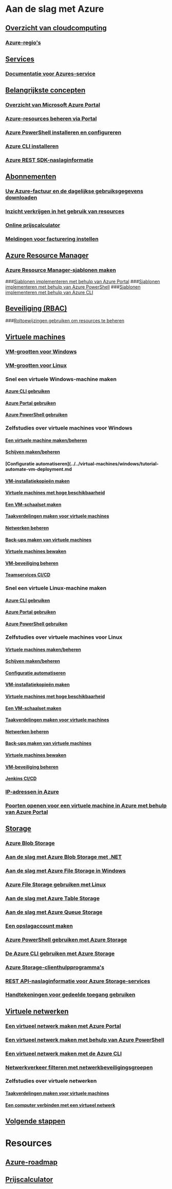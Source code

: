 # Aan de slag met Azure
## [Overzicht van cloudcomputing](azure-operations-guide.md#cloud-computing-overview)
### [Azure-regio's](https://azure.microsoft.com/regions/)
## [Services](azure-operations-guide.md#azure-services)
### [Documentatie voor Azures-service](https://docs.microsoft.com/azure)
## [Belangrijkste concepten](azure-operations-guide.md#azure-key-concepts)
### [Overzicht van Microsoft Azure Portal](https://azure.microsoft.com/documentation/articles/azure-portal-overview/) 
### [Azure-resources beheren via Portal](https://docs.microsoft.com/azure/azure-portal/resource-group-portal)
### [Azure PowerShell installeren en configureren](/powershell/azure/install-azurerm-ps)
### [Azure CLI installeren](/cli/azure/install-azure-cli.md?toc=%2fazure%2fguides%2foperations%2ftoc.json)
### [Azure REST SDK-naslaginformatie](https://docs.microsoft.com/rest/api/index)

## [Abonnementen](azure-operations-guide.md#azure-subscriptions)
### [Uw Azure-factuur en de dagelijkse gebruiksgegevens downloaden](../../billing/billing-download-azure-invoice-daily-usage-date.md?toc=%2fazure%2fguides%2foperations%2ftoc.json)
### [Inzicht verkrijgen in het gebruik van resources](../../billing/billing-usage-rate-card-overview.md?toc=%2fazure%2fguides%2foperations%2ftoc.json)
### [Online prijscalculator](http://azure.microsoft.com/pricing/calculator)
### [Meldingen voor facturering instellen](../../billing/billing-set-up-alerts.md?toc=%2fazure%2fguides%2foperations%2ftoc.json)

## [Azure Resource Manager](azure-operations-guide.md#azure-resource-manager)

### [Azure Resource Manager-sjablonen maken](../../resource-group-authoring-templates.md?toc=%2fazure%2fguides%2foperations%2ftoc.json)
###[Sjablonen implementeren met behulp van Azure Portal](../../azure-resource-manager/resource-group-template-deploy-portal.md?toc=%2fazure%2fguides%2foperations%2ftoc.json)
###[Sjablonen implementeren met behulp van Azure PowerShell](../../azure-resource-manager/resource-group-template-deploy.md?toc=%2fazure%2fguides%2foperations%2ftoc.json)
###[Sjablonen implementeren met behulp van Azure CLI](../../azure-resource-manager/resource-group-template-deploy-cli.md?toc=%2fazure%2fguides%2foperations%2ftoc.json)

## [Beveiliging (RBAC)](azure-operations-guide.md#security-of-azure-resource)
###[Roltoewijzingen gebruiken om resources te beheren](../../active-directory/role-based-access-control-configure.md?toc=%2fazure%2fguides%2foperations%2ftoc.json)

## [Virtuele machines](azure-operations-guide.md#azure-virtual-machines)
### [VM-grootten voor Windows](../../virtual-machines/windows/sizes.md?toc=%2fazure%2fguides%2foperations%2ftoc.json) 
### [VM-grootten voor Linux](../../virtual-machines/linux/sizes.md?toc=%2fazure%2fguides%2foperations%2ftoc.json)


### Snel een virtuele Windows-machine maken
#### [Azure CLI gebruiken](../../virtual-machines/windows/quick-create-cli.md?toc=%2fazure%2fguides%2foperations%2ftoc.json)
#### [Azure Portal gebruiken](../../virtual-machines/windows/quick-create-portal.md?toc=%2fazure%2fguides%2foperations%2ftoc.json)
#### [Azure PowerShell gebruiken](../../virtual-machines/windows/quick-create-powershell.md?toc=%2fazure%2fguides%2foperations%2ftoc.json)
### Zelfstudies over virtuele machines voor Windows
#### [Een virtuele machine maken/beheren](../../virtual-machines/windows/tutorial-manage-vm.md?toc=%2fazure%2fguides%2foperations%2ftoc.json)
#### [Schijven maken/beheren](../../virtual-machines/windows/tutorial-manage-data-disk.md?toc=%2fazure%2fguides%2foperations%2ftoc.json)
#### [Configuratie automatiseren](../../virtual-machines/windows/tutorial-automate-vm-deployment.md
#### [VM-installatiekopieën maken](../../virtual-machines/windows/tutorial-custom-images.md?toc=%2fazure%2fguides%2foperations%2ftoc.json)
#### [Virtuele machines met hoge beschikbaarheid](../../virtual-machines/windows/tutorial-availability-sets.md?toc=%2fazure%2fguides%2foperations%2ftoc.json)
#### [Een VM-schaalset maken](../../virtual-machines/windows/tutorial-create-vmss.md?toc=%2fazure%2fguides%2foperations%2ftoc.json)
#### [Taakverdelingen maken voor virtuele machines](../../virtual-machines/windows/tutorial-load-balancer.md?toc=%2fazure%2fguides%2foperations%2ftoc.json)
#### [Netwerken beheren](../../virtual-machines/windows/tutorial-virtual-network.md?toc=%2fazure%2fguides%2foperations%2ftoc.json)
#### [Back-ups maken van virtuele machines](../../virtual-machines/windows/tutorial-backup-vms.md?toc=%2fazure%2fguides%2foperations%2ftoc.json)
#### [Virtuele machines bewaken](../../virtual-machines/windows/tutorial-monitoring.md?toc=%2fazure%2fguides%2foperations%2ftoc.json)
#### [VM-beveiliging beheren](../../virtual-machines/windows/tutorial-azure-security.md?toc=%2fazure%2fguides%2foperations%2ftoc.json)
#### [Teamservices CI/CD](../../virtual-machines/windows/tutorial-vsts-iis-cicd.md?toc=%2fazure%2fguides%2foperations%2ftoc.json)

### Snel een virtuele Linux-machine maken
#### [Azure CLI gebruiken](../../virtual-machines/linux/quick-create-cli.md?toc=%2fazure%2fguides%2foperations%2ftoc.json)
#### [Azure Portal gebruiken](../../virtual-machines/linux/quick-create-portal.md?toc=%2fazure%2fguides%2foperations%2ftoc.json)
#### [Azure PowerShell gebruiken](../../virtual-machines/linux/quick-create-powershell.md?toc=%2fazure%2fguides%2foperations%2ftoc.json)
### Zelfstudies over virtuele machines voor Linux
#### [Virtuele machines maken/beheren](../../virtual-machines/linux/tutorial-manage-vm.md?toc=%2fazure%2fguides%2foperations%2ftoc.json)
#### [Schijven maken/beheren](../../virtual-machines/linux/tutorial-manage-disks.md?toc=%2fazure%2fguides%2foperations%2ftoc.json)
#### [Configuratie automatiseren](../../virtual-machines/linux/tutorial-automate-vm-deployment.md?toc=%2fazure%2fguides%2foperations%2ftoc.json)
#### [VM-installatiekopieën maken](../../virtual-machines/linux/tutorial-custom-images.md?toc=%2fazure%2fguides%2foperations%2ftoc.json)
#### [Virtuele machines met hoge beschikbaarheid](../../virtual-machines/linux/tutorial-availability-sets.md?toc=%2fazure%2fguides%2foperations%2ftoc.json)
#### [Een VM-schaalset maken](../../virtual-machines/linux/tutorial-create-vmss.md?toc=%2fazure%2fguides%2foperations%2ftoc.json)
#### [Taakverdelingen maken voor virtuele machines](../../virtual-machines/linux/tutorial-load-balancer.md?toc=%2fazure%2fguides%2foperations%2ftoc.json)
#### [Netwerken beheren](../../virtual-machines/linux/tutorial-virtual-network.md?toc=%2fazure%2fguides%2foperations%2ftoc.json)
#### [Back-ups maken van virtuele machines](../../virtual-machines/linux/tutorial-backup-vms.md?toc=%2fazure%2fguides%2foperations%2ftoc.json)
#### [Virtuele machines bewaken](../../virtual-machines/linux/tutorial-monitoring.md?toc=%2fazure%2fguides%2foperations%2ftoc.json)
#### [VM-beveiliging beheren](../../virtual-machines/linux/tutorial-azure-security.md?toc=%2fazure%2fguides%2foperations%2ftoc.json)
#### [Jenkins CI/CD](../../virtual-machines/linux/tutorial-jenkins-github-docker-cicd.md?toc=%2fazure%2fguides%2foperations%2ftoc.json)

### [IP-adressen in Azure](../../virtual-network/virtual-network-ip-addresses-overview-arm.md?toc=%2fazure%2fguides%2foperations%2ftoc.json)
### [Poorten openen voor een virtuele machine in Azure met behulp van Azure Portal](../../virtual-machines/windows/nsg-quickstart-portal.md?toc=%2fazure%2fguides%2foperations%2ftoc.json)

## [Storage](azure-operations-guide.md#azure-storage)

### [Azure Blob Storage](../../storage/blobs/storage-blob-storage-tiers.md?toc=%2fazure%2fguides%2foperations%2ftoc.json)
### [Aan de slag met Azure Blob Storage met .NET](../../storage/blobs/storage-dotnet-how-to-use-blobs.md?toc=%2fazure%2fguides%2foperations%2ftoc.json)
### [Aan de slag met Azure File Storage in Windows](../../storage/files/storage-how-to-use-files-windows.md?toc=%2fazure%2fguides%2foperations%2ftoc.json) 
### [Azure File Storage gebruiken met Linux](../../storage/files/storage-how-to-use-files-linux.md?toc=%2fazure%2fguides%2foperations%2ftoc.json)
### [Aan de slag met Azure Table Storage](../../cosmos-db/table-storage-how-to-use-dotnet.md?toc=%2fazure%2fguides%2foperations%2ftoc.json)
### [Aan de slag met Azure Queue Storage](../../storage/queues/storage-dotnet-how-to-use-queues.md?toc=%2fazure%2fguides%2foperations%2ftoc.json)
### [Een opslagaccount maken](../../storage/common/storage-create-storage-account.md#create-a-storage-account)
### [Azure PowerShell gebruiken met Azure Storage](../../storage/common/storage-powershell-guide-full.md?toc=%2fazure%2fguides%2foperations%2ftoc.json)
### [De Azure CLI gebruiken met Azure Storage](../../storage/common/storage-azure-cli.md?toc=%2fazure%2fguides%2foperations%2ftoc.json)
### [Azure Storage-clienthulpprogramma's](../../storage/common/storage-explorers.md?toc=%2fazure%2fguides%2foperations%2ftoc.json)
### [REST API-naslaginformatie voor Azure Storage-services](/rest/api/storageservices/Azure-Storage-Services-REST-API-Reference)
### [Handtekeningen voor gedeelde toegang gebruiken](../../storage/common/storage-dotnet-shared-access-signature-part-1.md?toc=%2fazure%2fguides%2foperations%2ftoc.json)



## [Virtuele netwerken](azure-operations-guide.md#azure-virtual-network)
### [Een virtueel netwerk maken met Azure Portal](../../virtual-network/quick-create-portal.md?toc=%2fazure%2fguides%2foperations%2ftoc.json)
### [Een virtueel netwerk maken met behulp van Azure PowerShell](../../virtual-network/quick-create-powershell.md?toc=%2fazure%2fguides%2foperations%2ftoc.json)
### [Een virtueel netwerk maken met de Azure CLI](../../virtual-network/quick-create-cli.md#create-a-virtual-network?toc=%2fazure%2fguides%2foperations%2ftoc.json)
### [Netwerkverkeer filteren met netwerkbeveiligingsgroepen](../../virtual-network/virtual-networks-nsg.md?toc=%2fazure%2fguides%2foperations%2ftoc.json)
### Zelfstudies over virtuele netwerken
#### [Taakverdelingen maken voor virtuele machines](../../virtual-machines/linux/tutorial-load-balance-nodejs.md?toc=%2fazure%2fguides%2foperations%2ftoc.json)
#### [Een computer verbinden met een virtueel netwerk](../../vpn-gateway/vpn-gateway-howto-point-to-site-resource-manager-portal.md?toc=%2fazure%2fguides%2foperations%2ftoc.json)

## [Volgende stappen](azure-operations-guide.md#next-steps)
# Resources
## [Azure-roadmap](https://azure.microsoft.com/roadmap/)
## [Prijscalculator](https://azure.microsoft.com/pricing/calculator/)
